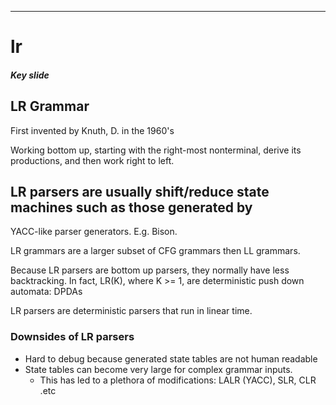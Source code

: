 
---

# lr

##### Key slide

## LR Grammar

First invented by Knuth, D. in the 1960's

Working bottom up, starting with the right-most  nonterminal, derive its productions, and then
work right to left.

## LR parsers are usually shift/reduce state machines such as those generated by
YACC-like parser generators. E.g. Bison.

LR grammars are a larger subset of CFG grammars then LL grammars.



Because LR parsers are bottom up parsers, they normally have less backtracking.
In fact, LR(K), where K >= 1, are deterministic push down automata: DPDAs


LR parsers are deterministic  parsers that run in linear time.

### Downsides of LR parsers

- Hard to debug because generated state tables are not human readable
- State tables can become very large for complex grammar inputs.
  * This has led to a plethora of modifications: LALR (YACC), SLR, CLR .etc
